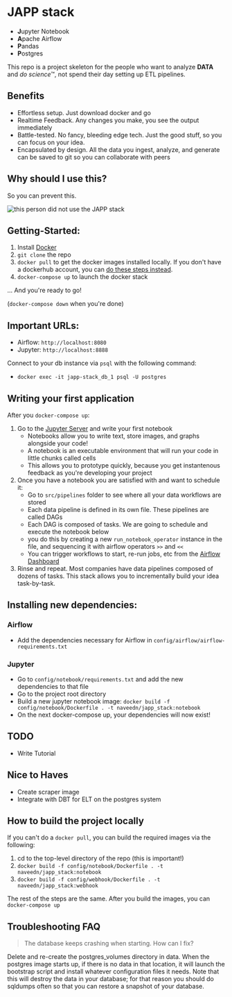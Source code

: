 # JAPP stack

 - **J**upyter Notebook
 - **A**pache Airflow
 - **P**andas
 - **P**ostgres

 This repo is a project skeleton for the people who want to analyze **DATA** and *do science*™, not spend their day setting up ETL pipelines.

## Benefits
- Effortless setup. Just download docker and go
- Realtime Feedback. Any changes you make, you see the output immediately
- Battle-tested. No fancy, bleeding edge tech. Just the good stuff, so you can focus on your idea.
- Encapsulated by design. All the data you ingest, analyze, and generate can be saved to git so you can collaborate with peers

## Why should I use this?

So you can prevent this.

![this person did not use the JAPP stack](https://imgs.xkcd.com/comics/python_environment.png)

## Getting-Started:
 1. Install [Docker](https://docs.docker.com/get-docker/)
 2. `git clone` the repo
 3. `docker pull` to get the docker images installed locally. If you don't have a dockerhub account, you can [do these steps instead](#how-to-build-locally).
 4. `docker-compose up` to launch the docker stack

 ... And you're ready to go!

 (`docker-compose down` when you're done)

## Important URLs:
 - Airflow: `http://localhost:8080`
 - Jupyter: `http://localhost:8888`

Connect to your db instance via `psql` with the following command:
 - `docker exec -it japp-stack_db_1 psql -U postgres`

## Writing your first application
After you `docker-compose up`:
1. Go to the [Jupyter Server](http://localhost:8888) and write your first notebook
    - Notebooks allow you to write text, store images, and graphs alongside your code!
    - A notebook is an executable environment that will run your code in little chunks called cells
    - This allows you to prototype quickly, because you get instantenous feedback as you're developing your project
2. Once you have a notebook you are satisfied with and want to schedule it:
    - Go to `src/pipelines` folder to see where all your data workflows are stored
    - Each data pipeline is defined in its own file. These pipelines are called DAGs
    - Each DAG is composed of tasks. We are going to schedule and execute the notebook below
    - you do this by creating a new `run_notebook_operator` instance in the file, and sequencing it with airflow operators `>>` and `<<`
    - You can trigger workflows to start, re-run jobs, etc from the [Airflow Dashboard](http://localhost:8080)
3. Rinse and repeat. Most companies have data pipelines composed of dozens of tasks. This stack allows you to incrementally build your idea task-by-task.

## Installing new dependencies:
### Airflow
- Add the dependencies necessary for Airflow in `config/airflow/airflow-requirements.txt`

### Jupyter
- Go to `config/notebook/requirements.txt` and add the new dependencies to that file
- Go to the project root directory
- Build a new jupyter notebook image: `docker build -f config/notebook/Dockerfile . -t naveedn/japp_stack:notebook`
- On the next docker-compose up, your dependencies will now exist!

## TODO
- Write Tutorial

## Nice to Haves
- Create scraper image
- Integrate with DBT for ELT on the postgres system

## How to build the project locally
If you can't do a `docker pull`, you can build the required images via the following:
1. cd to the top-level directory of the repo (this is important!)
1. `docker build -f config/notebook/Dockerfile . -t naveedn/japp_stack:notebook`
1. `docker build -f config/webhook/Dockerfile . -t naveedn/japp_stack:webhook`

The rest of the steps are the same. After you build the images, you can `docker-compose up`

## Troubleshooting FAQ

> The database keeps crashing when starting. How can I fix?

Delete and re-create the postgres_volumes directory in data. When the postgres image starts up, if there is no data in that location, it will launch the bootstrap script and install whatever configuration files it needs. Note that this will destroy the data in your database; for that reason you should do sqldumps often so that you can restore a snapshot of your database.